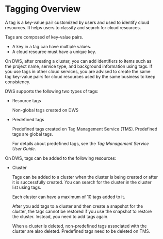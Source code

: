 # Tagging Overview<a name="dws_01_0104"></a>

A tag is a key-value pair customized by users and used to identify cloud resources. It helps users to classify and search for cloud resources.

Tags are composed of key-value pairs.

-   A key in a tag can have multiple values.
-   A cloud resource must have a unique key.

On DWS, after creating a cluster, you can add identifiers to items such as the project name, service type, and background information using tags. If you use tags in other cloud services, you are advised to create the same tag key-value pairs for cloud resources used by the same business to keep consistency.

DWS supports the following two types of tags:

-   Resource tags

    Non-global tags created on DWS


-   Predefined tags

    Predefined tags created on Tag Management Service \(TMS\). Predefined tags are global tags.

    For details about predefined tags, see the  _Tag Management Service User Guide_.


On DWS, tags can be added to the following resources:

-   Cluster

    Tags can be added to a cluster when the cluster is being created or after it is successfully created. You can search for the cluster in the cluster list using tags.

    Each cluster can have a maximum of 10 tags added to it.

    After you add tags to a cluster and then create a snapshot for the cluster, the tags cannot be restored if you use the snapshot to restore the cluster. Instead, you need to add tags again.

    When a cluster is deleted, non-predefined tags associated with the cluster are also deleted. Predefined tags need to be deleted on TMS.



